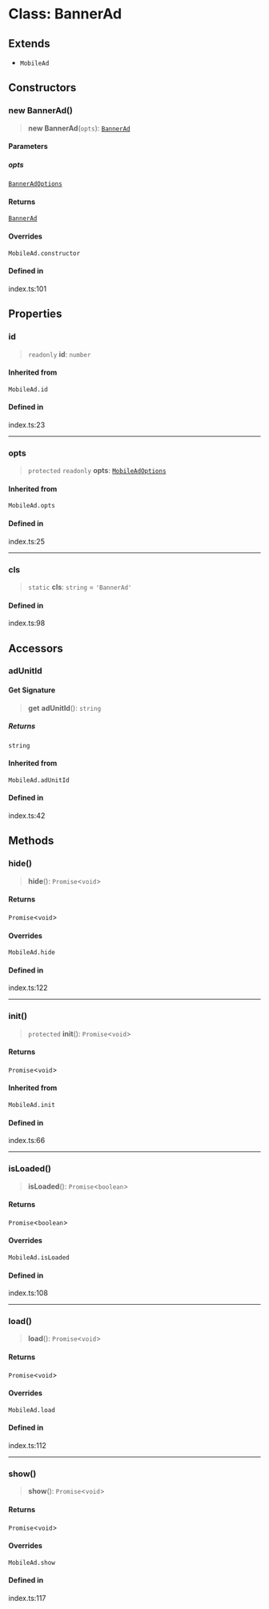# Class: BannerAd

## Extends

- `MobileAd`

## Constructors

### new BannerAd()

> **new BannerAd**(`opts`): [`BannerAd`](BannerAd.md)

#### Parameters

##### opts

[`BannerAdOptions`](../interfaces/BannerAdOptions.md)

#### Returns

[`BannerAd`](BannerAd.md)

#### Overrides

`MobileAd.constructor`

#### Defined in

index.ts:101

## Properties

### id

> `readonly` **id**: `number`

#### Inherited from

`MobileAd.id`

#### Defined in

index.ts:23

***

### opts

> `protected` `readonly` **opts**: [`MobileAdOptions`](../type-aliases/MobileAdOptions.md)

#### Inherited from

`MobileAd.opts`

#### Defined in

index.ts:25

***

### cls

> `static` **cls**: `string` = `'BannerAd'`

#### Defined in

index.ts:98

## Accessors

### adUnitId

#### Get Signature

> **get** **adUnitId**(): `string`

##### Returns

`string`

#### Inherited from

`MobileAd.adUnitId`

#### Defined in

index.ts:42

## Methods

### hide()

> **hide**(): `Promise`\<`void`\>

#### Returns

`Promise`\<`void`\>

#### Overrides

`MobileAd.hide`

#### Defined in

index.ts:122

***

### init()

> `protected` **init**(): `Promise`\<`void`\>

#### Returns

`Promise`\<`void`\>

#### Inherited from

`MobileAd.init`

#### Defined in

index.ts:66

***

### isLoaded()

> **isLoaded**(): `Promise`\<`boolean`\>

#### Returns

`Promise`\<`boolean`\>

#### Overrides

`MobileAd.isLoaded`

#### Defined in

index.ts:108

***

### load()

> **load**(): `Promise`\<`void`\>

#### Returns

`Promise`\<`void`\>

#### Overrides

`MobileAd.load`

#### Defined in

index.ts:112

***

### show()

> **show**(): `Promise`\<`void`\>

#### Returns

`Promise`\<`void`\>

#### Overrides

`MobileAd.show`

#### Defined in

index.ts:117
